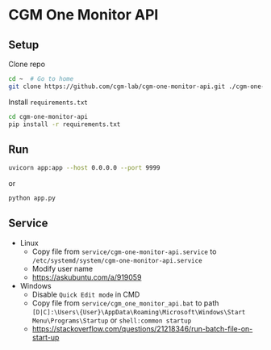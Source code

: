# CGM One Monitor API

## Setup

Clone repo

```bash
cd ~  # Go to home
git clone https://github.com/cgm-lab/cgm-one-monitor-api.git ./cgm-one-monitor-api
```

Install `requirements.txt`

```bash
cd cgm-one-monitor-api
pip install -r requirements.txt
```

## Run

```bash
uvicorn app:app --host 0.0.0.0 --port 9999
```

or

```bash
python app.py
```

## Service

- Linux
  - Copy file from `service/cgm-one-monitor-api.service` to `/etc/systemd/system/cgm-one-monitor-api.service`
  - Modify user name
  - <https://askubuntu.com/a/919059>
- Windows
  - Disable `Quick Edit mode` in CMD
  - Copy file from `service/cgm_one_monitor_api.bat` to path `[D|C]:\Users\{User}\AppData\Roaming\Microsoft\Windows\Start Menu\Programs\Startup` or `shell:common startup`
  - <https://stackoverflow.com/questions/21218346/run-batch-file-on-start-up>
